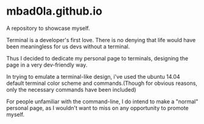 # mbad0la.github.io
A repository to showcase myself.

Terminal is a developer's first love.
There is no denying that life would have been meaningless for us devs without a terminal.

Thus I decided to dedicate my personal page to terminals, designing the page in a very
dev-friendly way.

In trying to emulate a terminal-like design, i've used the ubuntu 14.04 default terminal color scheme
and commands.(Though for obvious reasons, only the necessary commands have been included)

For people unfamiliar with the command-line, I do intend to make a "normal" personal page, as I wouldn't
want to miss on any opportunity to promote myself.
